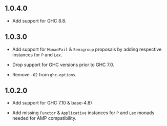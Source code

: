 ## 1.0.4.0

 - Add support for GHC 8.8.

## 1.0.3.0

 - Add support for `MonadFail` & `Semigroup` proposals by
   adding respective instances for `P` and `Lex`.

 - Drop support for GHC versions prior to GHC 7.0.

 - Remove `-O2` from `ghc-options`.

## 1.0.2.0

 - Add support for GHC 7.10 & base-4.8)

 - Add missing `Functor` & `Applicative` instances for `P` and `Lex`
   monads needed for AMP compatibility.
